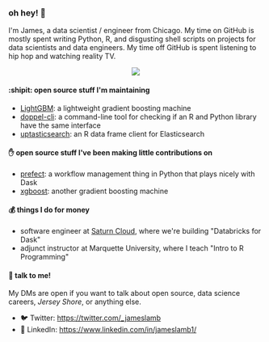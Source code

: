### oh hey! 👋

I'm James, a data scientist / engineer from Chicago. My time on GitHub is mostly spent writing Python, R, and disgusting shell scripts on projects for data scientists and data engineers. My time off GitHub is spent listening to hip hop and watching reality TV.

<p align="center">
  <img src="https://media.giphy.com/media/26DMYwkCwa8G8xGcU/giphy.gif">
</p>

#### :shipit: open source stuff I'm maintaining

* [LightGBM](https://github.com/microsoft/LightGBM): a lightweight gradient boosting machine
* [doppel-cli](https://github.com/jameslamb/doppel-cli): a command-line tool for checking if an R and Python library have the same interface
* [uptasticsearch](https://github.com/uptake/uptasticsearch): an R data frame client for Elasticsearch

#### ✋ open source stuff I've been making little contributions on

* [prefect](https://github.com/PrefectHQ/prefect): a workflow management thing in Python that plays nicely with Dask
* [xgboost](https://github.com/dmlc/xgboost): another gradient boosting machine

#### 💰 things I do for money

* software engineer at [Saturn Cloud](https://www.saturncloud.io/), where we're building "Databricks for Dask"
* adjunct instructor at Marquette University, where I teach "Intro to R Programming"


#### :microphone: talk to me!

My DMs are open if you want to talk about open source, data science careers, *Jersey Shore*, or anything else.

* :bird: Twitter: https://twitter.com/_jameslamb
* :link: LinkedIn: https://www.linkedin.com/in/jameslamb1/

